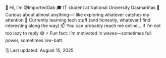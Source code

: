 👋 Hi, I’m @ImportedGab
🎓 IT student at National University Dasmariñas
👀 Curious about almost anything—I like exploring whatever catches my attention
🌱 Currently learning tech stuff (and honestly, whatever I find interesting along the way)
📫 You can probably reach me online… if I’m not too lazy to reply 😅
⚡ Fun fact: I’m motivated in waves—sometimes full power, sometimes low-batt

🗓️ Last updated: August 15, 2025
<!---


ImportedGab/ImportedGab is a ✨ special ✨ repository because its `README.md` (this file) appears on your GitHub profile.
You can click the Preview link to take a look at your changes.
--->
